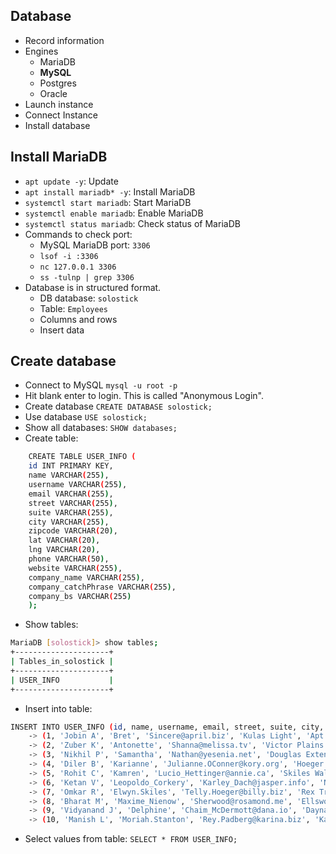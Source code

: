 ## Database
* Record information
* Engines
	* MariaDB
	* **MySQL** 
	* Postgres
	* Oracle
* Launch instance
* Connect Instance
* Install database
## Install MariaDB
* `apt update -y`: Update 
* `apt install mariadb* -y`: Install MariaDB
* `systemctl start mariadb`: Start MariaDB
* `systemctl enable mariadb`: Enable MariaDB
* `systemctl status mariadb`: Check status of MariaDB
* Commands to check port:
	* MySQL MariaDB port: `3306`
	* `lsof -i :3306` 
	* `nc 127.0.0.1 3306`
	* `ss -tulnp | grep 3306`
* Database is in structured format.
	* DB database: `solostick`
	* Table: `Employees`
	* Columns and rows
	* Insert data
## Create database
* Connect to MySQL
	`mysql -u root -p`
* Hit blank enter to login. This is called "Anonymous Login".
* Create database
	`CREATE DATABASE solostick;`
* Use database
	`USE solostick;`
* Show all databases:
	`SHOW databases;`
* Create table:
```bash
	CREATE TABLE USER_INFO (
    id INT PRIMARY KEY,
    name VARCHAR(255),
    username VARCHAR(255),
    email VARCHAR(255),
    street VARCHAR(255),
    suite VARCHAR(255),
    city VARCHAR(255),
    zipcode VARCHAR(20),
    lat VARCHAR(20),
    lng VARCHAR(20),
    phone VARCHAR(50),
    website VARCHAR(255),
    company_name VARCHAR(255),
    company_catchPhrase VARCHAR(255),
    company_bs VARCHAR(255)
    );
```
* Show tables:
```bash
MariaDB [solostick]> show tables;
+---------------------+
| Tables_in_solostick |
+---------------------+
| USER_INFO           |
+---------------------+
```
* Insert into table:
```bash
INSERT INTO USER_INFO (id, name, username, email, street, suite, city, zipcode, lat, lng, phone, website, company_name, company_catchPhrase, company_bs) VALUES
    -> (1, 'Jobin A', 'Bret', 'Sincere@april.biz', 'Kulas Light', 'Apt. 556', 'Gwenborough', '92998-3874', '-37.3159', '81.1496', '1-770-736-8031 x56442', 'hildegard.org', 'Romaguera-Crona', 'Multi-layered client-server neural-net', 'harness real-time e-markets'),
    -> (2, 'Zuber K', 'Antonette', 'Shanna@melissa.tv', 'Victor Plains', 'Suite 879', 'Wisokyburgh', '90566-7771', '-43.9509', '-34.4618', '010-692-6593 x09125', 'anastasia.net', 'Deckow-Crist', 'Proactive didactic contingency', 'synergize scalable supply-chains'),
    -> (3, 'Nikhil P', 'Samantha', 'Nathan@yesenia.net', 'Douglas Extension', 'Suite 847', 'McKenziehaven', '59590-4157', '-68.6102', '-47.0653', '1-463-123-4447', 'ramiro.info', 'Romaguera-Jacobson', 'Face to face bifurcated interface', 'e-enable strategic applications'),
    -> (4, 'Diler B', 'Karianne', 'Julianne.OConner@kory.org', 'Hoeger Mall', 'Apt. 692', 'South Elvis', '53919-4257', '29.4572', '-164.2990', '493-170-9623 x156', 'kale.biz', 'Robel-Corkery', 'Multi-tiered zero tolerance productivity', 'transition cutting-edge web services'),
    -> (5, 'Rohit C', 'Kamren', 'Lucio_Hettinger@annie.ca', 'Skiles Walks', 'Suite 351', 'Roscoeview', '33263', '-31.8129', '62.5342', '(254)954-1289', 'demarco.info', 'Keebler LLC', 'User-centric fault-tolerant solution', 'revolutionize end-to-end systems'),
    -> (6, 'Ketan V', 'Leopoldo_Corkery', 'Karley_Dach@jasper.info', 'Norberto Crossing', 'Apt. 950', 'South Christy', '23505-1337', '-71.4197', '71.7478', '1-477-935-8478 x6430', 'ola.org', 'Considine-Lockman', 'Synchronised bottom-line interface', 'e-enable innovative applications'),
    -> (7, 'Omkar R', 'Elwyn.Skiles', 'Telly.Hoeger@billy.biz', 'Rex Trail', 'Suite 280', 'Howemouth', '58804-1099', '24.8918', '21.8984', '210.067.6132', 'elvis.io', 'Johns Group', 'Configurable multimedia task-force', 'generate enterprise e-tailers'),
    -> (8, 'Bharat M', 'Maxime_Nienow', 'Sherwood@rosamond.me', 'Ellsworth Summit', 'Suite 729', 'Aliyaview', '45169', '-14.3990', '-120.7677', '586.493.6943 x140', 'jacynthe.com', 'Abernathy Group', 'Implemented secondary concept', 'e-enable extensible e-tailers'),
    -> (9, 'Vidyanand J', 'Delphine', 'Chaim_McDermott@dana.io', 'Dayna Park', 'Suite 449', 'Bartholomebury', '76495-3109', '24.6463', '-168.8889', '(775)976-6794 x41206', 'conrad.com', 'Yost and Sons', 'Switchable contextually-based project', 'aggregate real-time technologies'),
    -> (10, 'Manish L', 'Moriah.Stanton', 'Rey.Padberg@karina.biz', 'Kattie Turnpike', 'Suite 198', 'Lebsackbury', '31428-2261', '-38.2386', '57.2232', '024-648-3804', 'ambrose.net', 'Hoeger LLC', 'Centralized empowering task-force', 'target end-to-end models');
```
* Select values from table:
	`SELECT * FROM USER_INFO;`
